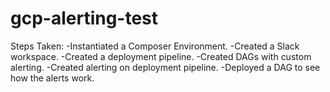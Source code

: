 # gcp-alerting-test
Steps Taken:
  -Instantiated a Composer Environment.
  -Created a Slack workspace.
  -Created a deployment pipeline.
  -Created DAGs with custom alerting.
  -Created alerting on deployment pipeline.
  -Deployed a DAG to see how the alerts work.

